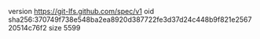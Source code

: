 version https://git-lfs.github.com/spec/v1
oid sha256:370749f738e548ba2ea8920d387722fe3d37d24c448b9f821e256720514c76f2
size 5599
